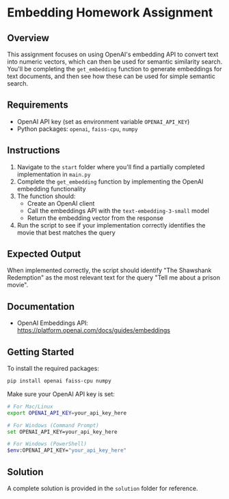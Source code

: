# Embedding Homework Assignment

## Overview

This assignment focuses on using OpenAI's embedding API to convert text into numeric vectors, which can then be used for semantic similarity search. You'll be completing the `get_embedding` function to generate embeddings for text documents, and then see how these can be used for simple semantic search.

## Requirements

- OpenAI API key (set as environment variable `OPENAI_API_KEY`)
- Python packages: `openai`, `faiss-cpu`, `numpy`

## Instructions

1. Navigate to the `start` folder where you'll find a partially completed implementation in `main.py`
2. Complete the `get_embedding` function by implementing the OpenAI embedding functionality
3. The function should:
   - Create an OpenAI client
   - Call the embeddings API with the `text-embedding-3-small` model
   - Return the embedding vector from the response
4. Run the script to see if your implementation correctly identifies the movie that best matches the query

## Expected Output

When implemented correctly, the script should identify "The Shawshank Redemption" as the most relevant text for the query "Tell me about a prison movie".

## Documentation

- OpenAI Embeddings API: https://platform.openai.com/docs/guides/embeddings

## Getting Started

To install the required packages:

```bash
pip install openai faiss-cpu numpy
```

Make sure your OpenAI API key is set:

```bash
# For Mac/Linux
export OPENAI_API_KEY=your_api_key_here

# For Windows (Command Prompt)
set OPENAI_API_KEY=your_api_key_here

# For Windows (PowerShell)
$env:OPENAI_API_KEY="your_api_key_here"
```

## Solution

A complete solution is provided in the `solution` folder for reference. 